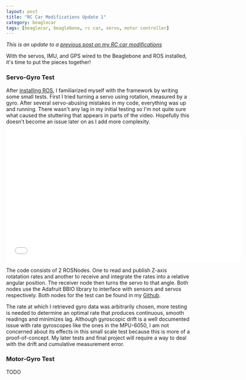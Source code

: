 ```yaml
---
layout: post
title: "RC Car Modifications Update 1"
category: beaglecar
tags: [beaglecar, beaglebone, rc car, servo, motor controller]
---
```


_This is an update to a [previous post on my RC car modifications](rc-car.html)_

With the servos, IMU, and GPS wired to the Beaglebone and ROS installed, it's
time to put the pieces together!

### Servo-Gyro Test

After [installing ROS](ros-on-beaglebone.html), I familiarized myself with the
framework by writing some small tests. First I tried turning a servo using
rotation, measured by a gyro. After several servo-abusing mistakes in my
code, everything was up and running. There wasn't any lag in my initial testing
so I'm not quite sure what caused the stuttering that appears in parts of the
video. Hopefully this doesn't become an issue later on as I add more complexity.

<iframe width="640" height="360" src="//www.youtube.com/embed/Js2NODN_0wM" frameborder="0" allowfullscreen></iframe>

The code consists of 2 ROSNodes. One to read and publish Z-axis rotatation rates
and another to receive and integrate the rates into a relative angular position.
The receiver node then turns the servo to that angle. Both nodes use the 
Adafruit BBIO library to interface with sensors and servos respectively.
Both nodes for the test can be found in my [Github](https://github.com/BunsenMcDubbs/beaglecar/tree/master/src/1-servo-gyro).

The rate at which I retrieved gyro data was arbitrarily chosen, more testing
is needed to determine an optimal rate that produces continuous, smooth readings
and minimizes lag. Although gyroscopic drift is a well documented issue with
rate gyroscopes like the ones in the MPU-6050, I am not concerned about its
effects in this small scale test because this is more of a proof-of-concept.
My later tests and final project will require a way to deal with the drift and
cumulative measurement error.

### Motor-Gyro Test

TODO

